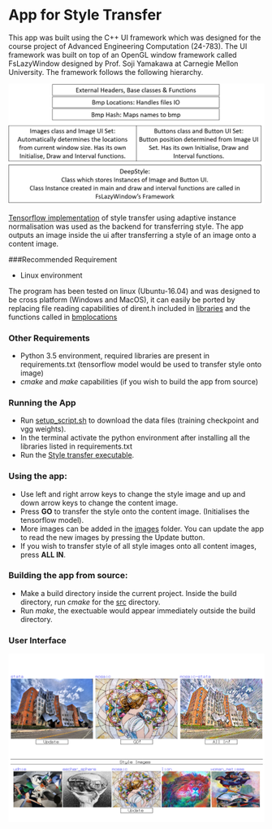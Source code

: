 # App for Style Transfer

This app was built using the C++ UI framework which was designed for 
the course project of Advanced Engineering Computation (24-783). The UI framework was built on top of an OpenGL window framework called FsLazyWindow designed by 
Prof. Soji Yamakawa at Carnegie Mellon University. The framework follows the following hierarchy. 

![](./docs/front-end-framework.png)

[Tensorflow implementation](https://github.com/elleryqueenhomels/arbitrary_style_transfer) of style transfer using adaptive instance normalisation was 
used as the backend for transferring style. The app outputs an image inside the ui after transferring a style of an image onto 
a content image.
 
###Recommended Requirement
* Linux environment

The program has been tested on linux (Ubuntu-16.04) and was designed to be cross platform
(Windows and MacOS), it can easily be ported by replacing file reading capabilities of dirent.h 
included in [libraries](./src/framework/utils/libraries.h) and the functions called in  [bmplocations](./src/framework/utils/bmplocations.cpp)

### Other Requirements
* Python 3.5 environment, required libraries are present in requirements.txt (tensorflow model would be used to transfer style onto image)
* *cmake* and *make* capabilities (if you wish to build the app from source)


### Running the App
* Run [setup_script.sh](setup_script.sh) to download the data files (training checkpoint and vgg weights).
* In the terminal activate the python environment after installing all the libraries listed in requirements.txt
* Run the [Style transfer executable](Style_transfer).

### Using the app:
* Use left and right arrow keys to change the style image and up and down arrow keys
to change the content image.
* Press **GO** to transfer the style onto the content image. (Initialises the tensorflow model).
* More images can be added in the [images](./images) folder. You can update the app to read the new images by pressing the Update button.
* If you wish to transfer style of all style images onto all content images, press **ALL IN**.


### Building the app from source:
* Make a build directory inside the current project. Inside the build directory, run *cmake* for the [src](./src)
directory.
* Run *make*, the exectuable would appear immediately outside the build directory.

### User Interface
![](./docs/ui.png)
